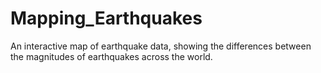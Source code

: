 # Mapping_Earthquakes
An interactive map of earthquake data, showing the differences between the magnitudes of earthquakes across the world. 
